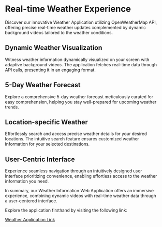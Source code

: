 <!DOCTYPE html>
<html lang="en">
<body>

  <h1>Real-time Weather Experience</h1>
  <p>Discover our innovative Weather Application utilizing OpenWeatherMap API, offering precise real-time weather updates complemented by dynamic background videos tailored to the weather conditions.</p>

  <h2>Dynamic Weather Visualization</h2>
  <p>Witness weather information dynamically visualized on your screen with adaptive background videos. The application fetches real-time data through API calls, presenting it in an engaging format.</p>

  <h2>5-Day Weather Forecast</h2>
  <p>Explore a comprehensive 5-day weather forecast meticulously curated for easy comprehension, helping you stay well-prepared for upcoming weather trends.</p>

  <h2>Location-specific Weather</h2>
  <p>Effortlessly search and access precise weather details for your desired locations. The intuitive search feature ensures customized weather information for your selected destinations.</p>

  <h2>User-Centric Interface</h2>
  <p>Experience seamless navigation through an intuitively designed user interface prioritizing convenience, enabling effortless access to the weather information you need.</p>

  <p>In summary, our Weather Information Web Application offers an immersive experience, combining dynamic videos with real-time weather data through a user-centered interface.</p>

  <p>Explore the application firsthand by visiting the following link:</p>
   <a href="https://weather-application-815eb.web.app">Weather Application Link</a>
</body>
</html>
